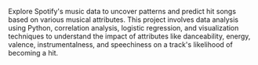 Explore Spotify's music data to uncover patterns and predict hit songs based on various musical attributes. This project involves data analysis using Python, correlation analysis, logistic regression, and visualization techniques to understand the impact of attributes like danceability, energy, valence, instrumentalness, and speechiness on a track's likelihood of becoming a hit.
